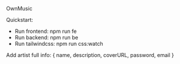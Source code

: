 OwnMusic
[![<OwnMusic>](https://circleci.com/gh/lamnguyencse17/OwnMusic.svg?style=svg)](https://app.circleci.com/pipelines/github/lamnguyencse17/OwnMusic)

Quickstart:

- Run frontend: npm run fe
- Run backend: npm run be
- Run tailwindcss: npm run css:watch

Add artist full info:
{
name,
description,
coverURL,
password,
email
}
